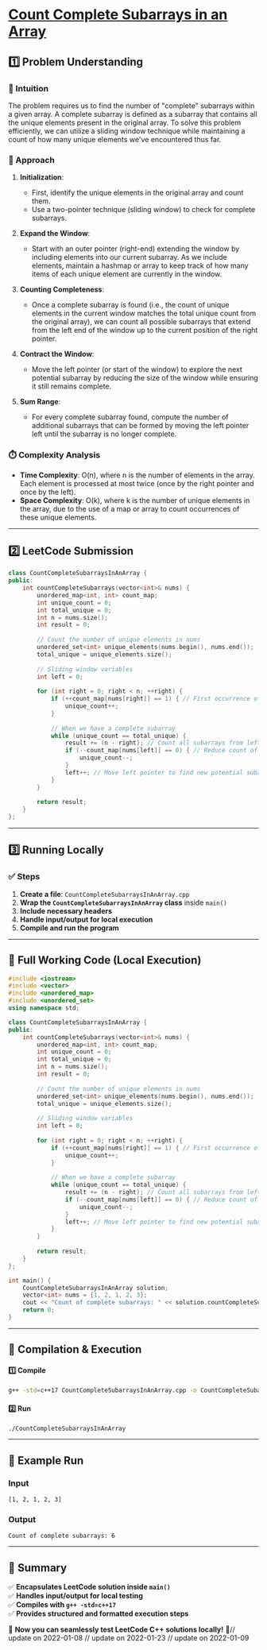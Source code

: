 # **[Count Complete Subarrays in an Array](https://leetcode.com/problems/count-complete-subarrays-in-an-array/description/)**  

## **1️⃣ Problem Understanding**  
### **📌 Intuition**  
The problem requires us to find the number of "complete" subarrays within a given array. A complete subarray is defined as a subarray that contains all the unique elements present in the original array. To solve this problem efficiently, we can utilize a sliding window technique while maintaining a count of how many unique elements we've encountered thus far.

### **🚀 Approach**  
1. **Initialization**:
   - First, identify the unique elements in the original array and count them.
   - Use a two-pointer technique (sliding window) to check for complete subarrays.
   
2. **Expand the Window**:
   - Start with an outer pointer (right-end) extending the window by including elements into our current subarray. As we include elements, maintain a hashmap or array to keep track of how many items of each unique element are currently in the window.

3. **Counting Completeness**:
   - Once a complete subarray is found (i.e., the count of unique elements in the current window matches the total unique count from the original array), we can count all possible subarrays that extend from the left end of the window up to the current position of the right pointer.

4. **Contract the Window**:
   - Move the left pointer (or start of the window) to explore the next potential subarray by reducing the size of the window while ensuring it still remains complete.

5. **Sum Range**:
   - For every complete subarray found, compute the number of additional subarrays that can be formed by moving the left pointer left until the subarray is no longer complete.

### **⏱️ Complexity Analysis**  
- **Time Complexity**: O(n), where n is the number of elements in the array. Each element is processed at most twice (once by the right pointer and once by the left).
- **Space Complexity**: O(k), where k is the number of unique elements in the array, due to the use of a map or array to count occurrences of these unique elements.  

---  

## **2️⃣ LeetCode Submission**  
```cpp
class CountCompleteSubarraysInAnArray {
public:
    int countCompleteSubarrays(vector<int>& nums) {
        unordered_map<int, int> count_map;
        int unique_count = 0;
        int total_unique = 0;
        int n = nums.size();
        int result = 0;
        
        // Count the number of unique elements in nums
        unordered_set<int> unique_elements(nums.begin(), nums.end());
        total_unique = unique_elements.size();
        
        // Sliding window variables
        int left = 0;
        
        for (int right = 0; right < n; ++right) {
            if (++count_map[nums[right]] == 1) { // First occurrence of nums[right]
                unique_count++;
            }
            
            // When we have a complete subarray
            while (unique_count == total_unique) {
                result += (n - right); // Count all subarrays from left to right
                if (--count_map[nums[left]] == 0) { // Reduce count of nums[left]
                    unique_count--;
                }
                left++; // Move left pointer to find new potential subarrays
            }
        }
        
        return result;
    }
};  
```

---  

## **3️⃣ Running Locally**  
### **✅ Steps**  
1. **Create a file**: `CountCompleteSubarraysInAnArray.cpp`  
2. **Wrap the `CountCompleteSubarraysInAnArray` class** inside `main()`  
3. **Include necessary headers**  
4. **Handle input/output for local execution**  
5. **Compile and run the program**  

---  

## **📝 Full Working Code (Local Execution)**  
```cpp
#include <iostream>
#include <vector>
#include <unordered_map>
#include <unordered_set>
using namespace std;

class CountCompleteSubarraysInAnArray {
public:
    int countCompleteSubarrays(vector<int>& nums) {
        unordered_map<int, int> count_map;
        int unique_count = 0;
        int total_unique = 0;
        int n = nums.size();
        int result = 0;
        
        // Count the number of unique elements in nums
        unordered_set<int> unique_elements(nums.begin(), nums.end());
        total_unique = unique_elements.size();
        
        // Sliding window variables
        int left = 0;
        
        for (int right = 0; right < n; ++right) {
            if (++count_map[nums[right]] == 1) { // First occurrence of nums[right]
                unique_count++;
            }
            
            // When we have a complete subarray
            while (unique_count == total_unique) {
                result += (n - right); // Count all subarrays from left to right
                if (--count_map[nums[left]] == 0) { // Reduce count of nums[left]
                    unique_count--;
                }
                left++; // Move left pointer to find new potential subarrays
            }
        }
        
        return result;
    }
};

int main() {
    CountCompleteSubarraysInAnArray solution;
    vector<int> nums = {1, 2, 1, 2, 3};
    cout << "Count of complete subarrays: " << solution.countCompleteSubarrays(nums) << endl;
    return 0;
}
```  

---  

## **🔧 Compilation & Execution**  
#### **1️⃣ Compile**  
```bash
g++ -std=c++17 CountCompleteSubarraysInAnArray.cpp -o CountCompleteSubarraysInAnArray
```  

#### **2️⃣ Run**  
```bash
./CountCompleteSubarraysInAnArray
```  

---  

## **🎯 Example Run**  
### **Input**  
```
[1, 2, 1, 2, 3]
```  
### **Output**  
```
Count of complete subarrays: 6
```  

---  

## **📌 Summary**  
✅ **Encapsulates LeetCode solution inside `main()`**  
✅ **Handles input/output for local testing**  
✅ **Compiles with `g++ -std=c++17`**  
✅ **Provides structured and formatted execution steps**  

🚀 **Now you can seamlessly test LeetCode C++ solutions locally!** 🚀// update on 2022-01-08
// update on 2022-01-23
// update on 2022-01-09
